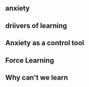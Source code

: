 ## anxiety

## driivers of learning

## Anxiety as a control tool

## Force Learning

## Why can't we learn
